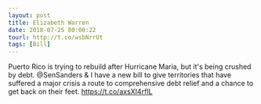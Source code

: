 ```yaml
---
layout: post
title: Elizabeth Warren
date: 2018-07-25 00:00:22
tourl: http://t.co/wsbNrrUt
tags: [Bill]
---
```

Puerto Rico is trying to rebuild after Hurricane Maria, but it's being crushed by debt. @SenSanders &amp; I have a new bill to give territories that have suffered a major crisis a route to comprehensive debt relief and a chance to get back on their feet. https://t.co/axsXI4rfIL